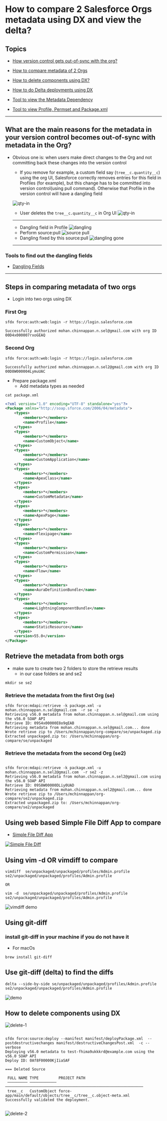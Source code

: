 
# How to compare 2 Salesforce Orgs metadata using DX and view the delta?

## Topics
- [How version control gets out-of-sync with the org?](#reasons)
- [How to compare metadata of 2 Orgs](#compare)
- [How to delete components using DX?](#delete)
- [How to do Delta deployments using DX](https://github.com/mohan-chinnappan-n/delta-deployment/blob/main/delta.md)

- [Tool to view the Metadata Dependency](https://github.com/mohan-chinnappan-n/cli-dx/blob/master/mdapi/md/md.md)
- [Tool to view Profile, Permset and Package.xml](https://github.com/mohan-chinnappan-n/cli-dx/blob/master/mdapi/xml/reports.md)
------
<a name='reasons'></a>
## What are the main reasons for the metadata in your version control becomes out-of-sync with metadata in the Org?
- Obvious one is:  when users make direct changes to the Org and not committing back these changes into the version control
    - If you remove for example, a custom field say (```tree__c.quantity__c```) using the org UI, Salesforce correctly removes entries for this field in Profiles (for example), but this change has to be committed into version control(using pull command). Otherwise that Profile in the version control will have a dangling field

    ![qty-in](img/qty-in-1.png)
    - User deletes the ```tree__c.quantity__c``` in Org UI
    ![qty-in](img/qty-out.png)
   ---- 
   - Dangling field in Profile
    ![dangling](img/dangling-1.png)
   - Perform source:pull
    ![source pull](img/source-pull-1.png)
    - Dangling fixed by this source:pull
    ![dangling gone](img/dangling-gone-1.png)
    -----

### Tools to find out the dangling fields
- [Dangling Fields](https://github.com/mohan-chinnappan-n/cli-dx/blob/master/mdapi/dangling-fields.md)

-----

<a name='compare'></a>

## Steps in comparing metadata of two orgs

- Login into two orgs using DX

### First Org

```
sfdx force:auth:web:login -r https://login.salesforce.com

Successfully authorized mohan.chinnappan.n.sel@gmail.com with org ID 00D4x000007rxoGEAQ

```
### Second Org
```
sfdx force:auth:web:login -r https://login.salesforce.com

Successfully authorized mohan.chinnappan.n.sel2@gmail.com with org ID 00D8W000004LymuUAC
```

- Prepare package.xml
    - Add metadata types as needed
``` 
cat package.xml
```
```xml
<?xml version="1.0" encoding="UTF-8" standalone="yes"?>
<Package xmlns="http://soap.sforce.com/2006/04/metadata">
    <types>
        <members>*</members>
        <name>Profile</name>
    </types>
    <types>
        <members>*</members>
        <name>CustomObject</name>
    </types>
    <types>
        <members>*</members>
        <name>CustomApplication</name>
    </types>
    <types>
        <members>*</members>
        <name>ApexClass</name>
    </types>
    <types>
        <members>*</members>
        <name>CustomMetadata</name>
    </types>
    <types>
        <members>*</members>
        <name>ApexPage</name>
    </types>
    <types>
        <members>*</members>
        <name>Flexipage</name>
    </types>
    <types>
        <members>*</members>
        <name>CustomPermission</name>
    </types>
    <types>
        <members>*</members>
        <name>Flow</name>
    </types>
    <types>
        <members>*</members>
        <name>AuraDefinitionBundle</name>
    </types>
    <types>
        <members>*</members>
        <name>LightningComponentBundle</name>
    </types>
    <types>
        <members>*</members>
        <name>StaticResource</name>
    </types>
    <version>55.0</version>
</Package>

```

## Retrieve the metadata from both orgs

- make sure to create two 2 folders to store the retrieve results
    - in our case folders se and se2
```
mkdir se se2
```

### Retrieve the metadata from the first Org (se) 

```
sfdx force:mdapi:retrieve -k package.xml -u mohan.chinnappan.n.sel@gmail.com  -r se -z
Retrieving v56.0 metadata from mohan.chinnappan.n.sel@gmail.com using the v56.0 SOAP API
Retrieve ID: 09S4x00000E8o9qEAB
Retrieving metadata from mohan.chinnappan.n.sel@gmail.com... done
Wrote retrieve zip to /Users/mchinnappan/org-compare/se/unpackaged.zip
Extracted unpackaged.zip to: /Users/mchinnappan/org-compare/se/unpackaged
```

###  Retrieve the metadata from the second Org (se2)

```

sfdx force:mdapi:retrieve -k package.xml -u mohan.chinnappan.n.sel2@gmail.com  -r se2 -z
Retrieving v56.0 metadata from mohan.chinnappan.n.sel2@gmail.com using the v56.0 SOAP API
Retrieve ID: 09S8W00000DLiy0UAD
Retrieving metadata from mohan.chinnappan.n.sel2@gmail.com... done
Wrote retrieve zip to /Users/mchinnappan/org-compare/se2/unpackaged.zip
Extracted unpackaged.zip to: /Users/mchinnappan/org-compare/se2/unpackaged

```

## Using web based **Simple File Diff** App to compare

- [Simple File Diff App](https://mohan-chinnappan-n5.github.io/delta/diff.html)

[![Simple File Diff](img/simpleDiff-1.png)](https://mohan-chinnappan-n5.github.io/delta/diff.html)
## Using vim -d  OR  vimdiff to compare 

```
vimdiff  se/unpackaged/unpackaged/profiles/Admin.profile se2/unpackaged/unpackaged/profiles/Admin.profile 

OR

vim -d  se/unpackaged/unpackaged/profiles/Admin.profile se2/unpackaged/unpackaged/profiles/Admin.profile

```
![vimdiff demo](img/vimdiff-1.png)

## Using git-diff
### install git-diff in your machine if you do not have it
- For macOs

```
brew install git-diff

```

## Use git-diff (delta) to find the diffs

```
delta --side-by-side se/unpackaged/unpackaged/profiles/Admin.profile se2/unpackaged/unpackaged/profiles/Admin.profile 
```


![demo](img/screenRecording.webm.gif)

<a name='delete'></a>
## How to delete components using DX

![delete-1](img/delete-1.png)


```

sfdx force:source:deploy --manifest manifest/deployPackage.xml  --postdestructivechanges manifest/destructiveChangesPost.xml  -c --verbose
Deploying v56.0 metadata to test-fhima9ukkkrd@example.com using the v56.0 SOAP API
Deploy ID: 0Af8F00000KjIiaSAF

=== Deleted Source

 FULL NAME TYPE         PROJECT PATH                                                   
 ───────── ──────────── ────────────────────────────────────────────────────────────── 
 tree__c   CustomObject force-app/main/default/objects/tree__c/tree__c.object-meta.xml 
Successfully validated the deployment.


```

 


![delete-2](img/delete-2.png)


